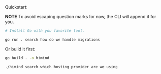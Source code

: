 Quickstart:

**NOTE** To avoid escaping question marks for now, the CLI will append it for you.


```bash
# Install Go with you favorite tool.

go run . search how do we handle migrations
```

Or build it first:
```bash
go build . -o himind

./himind search which hosting provider are we using
```
